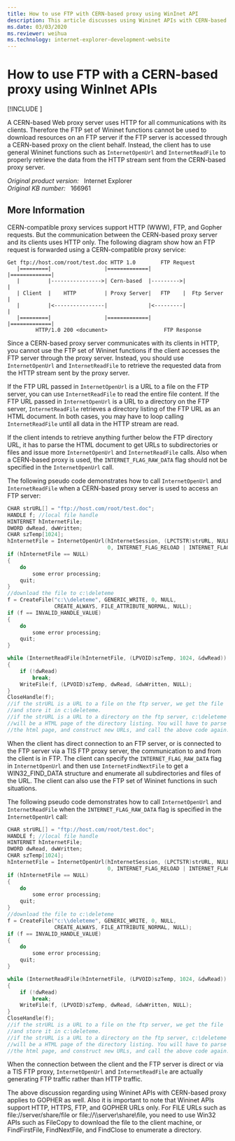 ```yaml
---
title: How to use FTP with CERN-based proxy using WinInet API
description: This article discusses using Wininet APIs with CERN-based Web proxy to retrieve data via FTP.
ms.date: 03/03/2020
ms.reviewer: weihua
ms.technology: internet-explorer-development-website
---
```

# How to use FTP with a CERN-based proxy using WinInet APIs

[!INCLUDE [](../../../includes/browsers-important.md)]

A CERN-based Web proxy server uses HTTP for all communications with its clients. Therefore the FTP set of Wininet functions cannot be used to download resources on an FTP server if the FTP server is accessed through a CERN-based proxy on the client behalf. Instead, the client has to use general Wininet functions such as `InternetOpenUrl` and `InternetReadFile` to properly retrieve the data from the HTTP stream sent from the CERN-based proxy server.

_Original product version:_ &nbsp; Internet Explorer  
_Original KB number:_ &nbsp; 166961

## More Information

CERN-compatible proxy services support HTTP (WWW), FTP, and Gopher requests. But the communication between the CERN-based proxy server and its clients uses HTTP only. The following diagram show how an FTP request is forwarded using a CERN-compatible proxy service:

```console
Get ftp://host.com/root/test.doc HTTP 1.0        FTP Request
   |=========|                 |=============|          |=============|
   |         |---------------->| Cern-based  |--------->|             |
   | Client  |    HTTP         | Proxy Server|   FTP    |  Ftp Server |
   |         |<----------------|             |<---------|             |
   |=========|                 |=============|          |=============|
         HTTP/1.0 200 <document>                  FTP Response
```

Since a CERN-based proxy server communicates with its clients in HTTP, you cannot use the FTP set of Wininet functions if the client accesses the FTP server through the proxy server. Instead, you should use `InternetOpenUrl` and `InternetReadFile` to retrieve the requested data from the HTTP stream sent by the proxy server.

If the FTP URL passed in `InternetOpenUrl` is a URL to a file on the FTP server, you can use `InternetReadFile` to read the entire file content. If the FTP URL passed in `InternetOpenUrl` is a URL to a directory on the FTP server, `InternetReadFile` retrieves a directory listing of the FTP URL as an HTML document. In both cases, you may have to loop calling `InternetReadFile` until all data in the HTTP stream are read.

If the client intends to retrieve anything further below the FTP directory URL, it has to parse the HTML document to get URLs to subdirectories or files and issue more `InternetOpenUrl` and `InternetReadFile` calls. Also when a CERN-based proxy is used, the `INTERNET_FLAG_RAW_DATA` flag should not be specified in the `InternetOpenUrl` call.

The following pseudo code demonstrates how to call `InternetOpenUrl` and `InternetReadFile` when a CERN-based proxy server is used to access an FTP server:

```cpp
CHAR strURL[] = "ftp://host.com/root/test.doc";
HANDLE f; //local file handle
HINTERNET hInternetFile;
DWORD dwRead, dwWritten;
CHAR szTemp[1024];
hInternetFile = InternetOpenUrl(hInternetSession, (LPCTSTR)strURL, NULL,
                                0, INTERNET_FLAG_RELOAD | INTERNET_FLAG_DONT_CACHE, 0);
if (hInternetFile == NULL)
{
    do
        some error processing;
    quit;
}
//download the file to c:\deleteme
f = CreateFile("c:\\deleteme", GENERIC_WRITE, 0, NULL,
               CREATE_ALWAYS, FILE_ATTRIBUTE_NORMAL, NULL);
if (f == INVALID_HANDLE_VALUE)
{
    do
        some error processing;
    quit;
}

while (InternetReadFile(hInternetFile, (LPVOID)szTemp, 1024, &dwRead))
{
    if (!dwRead)
        break;
    WriteFile(f, (LPVOID)szTemp, dwRead, &dwWritten, NULL);
}
CloseHandle(f);
//if the strURL is a URL to a file on the ftp server, we get the file
//and store it in c:\deleteme.
//if the strURL is a URL to a directory on the ftp server, c:\deleteme
//will be a HTML page of the directory listing. You will have to parse
//the html page, and construct new URLs, and call the above code again.
```

When the client has direct connection to an FTP server, or is connected to the FTP server via a TIS FTP proxy server, the communication to and from the client is in FTP. The client can specify the `INTERNET_FLAG_RAW_DATA` flag in `InternetOpenUrl` and then use `InternetFindNextFile` to get a WIN32_FIND_DATA structure and enumerate all subdirectories and files of the URL. The client can also use the FTP set of Wininet functions in such situations.

The following pseudo code demonstrates how to call `InternetOpenUrl` and `InternetReadFile` when the `INTERNET_FLAG_RAW_DATA` flag is specified in the `InternetOpenUrl` call:

```cpp
CHAR strURL[] = "ftp://host.com/root/test.doc";
HANDLE f; //local file handle
HINTERNET hInternetFile;
DWORD dwRead, dwWritten;
CHAR szTemp[1024];
hInternetFile = InternetOpenUrl(hInternetSession, (LPCTSTR)strURL, NULL,
                                0, INTERNET_FLAG_RELOAD | INTERNET_FLAG_DONT_CACHE, 0);
if (hInternetFile == NULL)
{
    do
        some error processing;
    quit;
}
//download the file to c:\deleteme
f = CreateFile("c:\\deleteme", GENERIC_WRITE, 0, NULL,
               CREATE_ALWAYS, FILE_ATTRIBUTE_NORMAL, NULL);
if (f == INVALID_HANDLE_VALUE)
{
    do
        some error processing;
    quit;
}

while (InternetReadFile(hInternetFile, (LPVOID)szTemp, 1024, &dwRead))
{
    if (!dwRead)
        break;
    WriteFile(f, (LPVOID)szTemp, dwRead, &dwWritten, NULL);
}
CloseHandle(f);
//if the strURL is a URL to a file on the ftp server, we get the file
//and store it in c:\deleteme.
//if the strURL is a URL to a directory on the ftp server, c:\deleteme
//will be a HTML page of the directory listing. You will have to parse
//the html page, and construct new URLs, and call the above code again.
```

When the connection between the client and the FTP server is direct or via a TIS FTP proxy, `InternetOpenUrl` and `InternetReadFile` are actually generating FTP traffic rather than HTTP traffic.

The above discussion regarding using Wininet APIs with CERN-based proxy applies to GOPHER as well. Also it is important to note that Wininet APIs support HTTP, HTTPS, FTP, and GOPHER URLs only. For FILE URLs such as file://server/share/file or file://\\\server\share\file, you need to use Win32 APIs such as FileCopy to download the file to the client machine, or FindFirstFile, FindNextFile, and FindClose to enumerate a directory.

